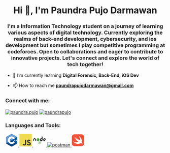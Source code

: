 <h1 align="center">Hi 👋, I'm Paundra Pujo Darmawan</h1>
<h3 align="center">I'm a Information Technology student on a journey of learning various aspects of digital technology. Currently exploring the realms of back-end development, cybersecurity, and ios development but sometimes I play competitive programming at codeforces. Open to collaborations and eager to contribute to innovative projects. Let's connect and explore the world of tech together!</h3>

- 🌱 I’m currently learning **Digital Forensic, Back-End, iOS Dev**

- 📫 How to reach me **paundrapujodarmawan@gmail.com**

<h3 align="left">Connect with me:</h3>
<p align="left">
<a href="https://twitter.com/paundrapujo" target="blank"><img align="center" src="https://raw.githubusercontent.com/rahuldkjain/github-profile-readme-generator/master/src/images/icons/Social/twitter.svg" alt="paundra.pujo" height="30" width="40" /></a>
<a href="https://codeforces.com/profile/PaundraPujo" target="blank"><img align="center" src="https://raw.githubusercontent.com/rahuldkjain/github-profile-readme-generator/master/src/images/icons/Social/codeforces.svg" alt="paundrapujo" height="30" width="40" /></a>
</p>

<h3 align="left">Languages and Tools:</h3>
<p align="left"> <a href="https://www.w3schools.com/cpp/" target="_blank" rel="noreferrer"> <img src="https://raw.githubusercontent.com/devicons/devicon/master/icons/cplusplus/cplusplus-original.svg" alt="cplusplus" width="40" height="40"/> </a> <a href="https://developer.mozilla.org/en-US/docs/Web/JavaScript" target="_blank" rel="noreferrer"> <img src="https://raw.githubusercontent.com/devicons/devicon/master/icons/javascript/javascript-original.svg" alt="javascript" width="40" height="40"/> </a> <a href="https://nodejs.org" target="_blank" rel="noreferrer"> <img src="https://raw.githubusercontent.com/devicons/devicon/master/icons/nodejs/nodejs-original-wordmark.svg" alt="nodejs" width="40" height="40"/> </a> <a href="https://postman.com" target="_blank" rel="noreferrer"> <img src="https://www.vectorlogo.zone/logos/getpostman/getpostman-icon.svg" alt="postman" width="40" height="40"/> </a> <a href="https://developer.apple.com/swift/" target="_blank" rel="noreferrer"> <img src="https://raw.githubusercontent.com/devicons/devicon/master/icons/swift/swift-original.svg" alt="swift" width="40" height="40"/> </a> </p>
